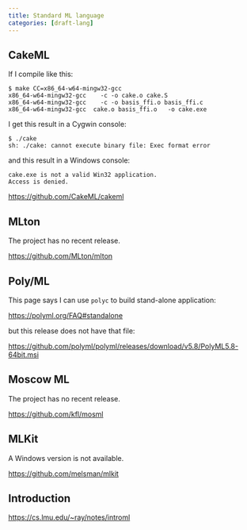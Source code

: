 ```yaml
---
title: Standard ML language
categories: [draft-lang]
---
```


## CakeML

If I compile like this:

~~~
$ make CC=x86_64-w64-mingw32-gcc
x86_64-w64-mingw32-gcc    -c -o cake.o cake.S
x86_64-w64-mingw32-gcc    -c -o basis_ffi.o basis_ffi.c
x86_64-w64-mingw32-gcc  cake.o basis_ffi.o   -o cake.exe
~~~

I get this result in a Cygwin console:

~~~
$ ./cake
sh: ./cake: cannot execute binary file: Exec format error
~~~

and this result in a Windows console:

~~~
cake.exe is not a valid Win32 application.
Access is denied.
~~~

<https://github.com/CakeML/cakeml>

## MLton

The project has no recent release.

<https://github.com/MLton/mlton>

## Poly/ML

This page says I can use `polyc` to build stand-alone application:

<https://polyml.org/FAQ#standalone>

but this release does not have that file:

<https://github.com/polyml/polyml/releases/download/v5.8/PolyML5.8-64bit.msi>

## Moscow ML

The project has no recent release.

<https://github.com/kfl/mosml>

## MLKit

A Windows version is not available.

<https://github.com/melsman/mlkit>

## Introduction

<https://cs.lmu.edu/~ray/notes/introml>
